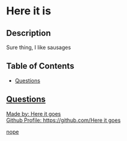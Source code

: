 <h1>Here it is</h1>
  
  <h2>Description</h2>
  
  Sure thing, I like sausages

  <h2>Table of Contents</h2>
 <ul>
  
  <li><a href="#questions">Questions</li>
 </ul>

  

  
 
  

  
  
  


  <h2 id="questions">Questions</h2>
  
  <p> 
  Made by: Here it goes<br />
  Github Profile: https://github.com/Here it goes<br />
  </p>nope
  